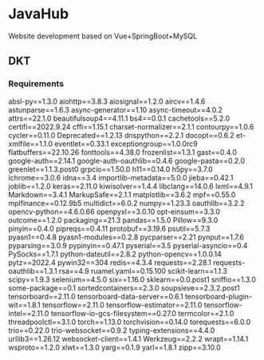 # JavaHub
Website development based on Vue+SpringBoot+MySQL
## DKT
### Requirements
absl-py==1.3.0
aiohttp==3.8.3
aiosignal==1.2.0
aircv==1.4.6
astunparse==1.6.3
async-generator==1.10
async-timeout==4.0.2
attrs==22.1.0
beautifulsoup4==4.11.1
bs4==0.0.1
cachetools==5.2.0
certifi==2022.9.24
cffi==1.15.1
charset-normalizer==2.1.1
contourpy==1.0.6
cycler==0.11.0
Deprecated==1.2.13
dnspython==2.2.1
docopt==0.6.2
et-xmlfile==1.1.0
eventlet==0.33.1
exceptiongroup==1.0.0rc9
flatbuffers==22.10.26
fonttools==4.38.0
frozenlist==1.3.1
gast==0.4.0
google-auth==2.14.1
google-auth-oauthlib==0.4.6
google-pasta==0.2.0
greenlet==1.1.3.post0
grpcio==1.50.0
h11==0.14.0
h5py==3.7.0
ichrome==3.0.6
idna==3.4
importlib-metadata==5.0.0
jieba==0.42.1
joblib==1.2.0
keras==2.11.0
kiwisolver==1.4.4
libclang==14.0.6
lxml==4.9.1
Markdown==3.4.1
MarkupSafe==2.1.1
matplotlib==3.6.2
mpf==0.55.0
mplfinance==0.12.9b5
multidict==6.0.2
numpy==1.23.3
oauthlib==3.2.2
opencv-python==4.6.0.66
openpyxl==3.0.10
opt-einsum==3.3.0
outcome==1.2.0
packaging==21.3
pandas==1.5.0
Pillow==9.3.0
pinyin==0.4.0
pipreqs==0.4.11
protobuf==3.19.6
psutil==5.7.3
pyasn1==0.4.8
pyasn1-modules==0.2.8
pycparser==2.21
pynput==1.7.6
pyparsing==3.0.9
pypinyin==0.47.1
pyserial==3.5
pyserial-asyncio==0.4
PySocks==1.7.1
python-dateutil==2.8.2
python-opencv==1.0.0.14
pytz==2022.4
pywin32==304
redis==4.3.4
requests==2.28.1
requests-oauthlib==1.3.1
rsa==4.9
ruamel.yaml==0.15.100
scikit-learn==1.1.3
scipy==1.9.3
selenium==4.5.0
six==1.16.0
sklearn==0.0.post1
sniffio==1.3.0
some-package==0.1
sortedcontainers==2.3.0
soupsieve==2.3.2.post1
tensorboard==2.11.0
tensorboard-data-server==0.6.1
tensorboard-plugin-wit==1.8.1
tensorflow==2.11.0
tensorflow-estimator==2.11.0
tensorflow-intel==2.11.0
tensorflow-io-gcs-filesystem==0.27.0
termcolor==2.1.0
threadpoolctl==3.1.0
torch==1.13.0
torchvision==0.14.0
torequests==6.0.0
trio==0.22.0
trio-websocket==0.9.2
typing-extensions==4.4.0
urllib3==1.26.12
websocket-client==1.4.1
Werkzeug==2.2.2
wrapt==1.14.1
wsproto==1.2.0
xlwt==1.3.0
yarg==0.1.9
yarl==1.8.1
zipp==3.10.0
